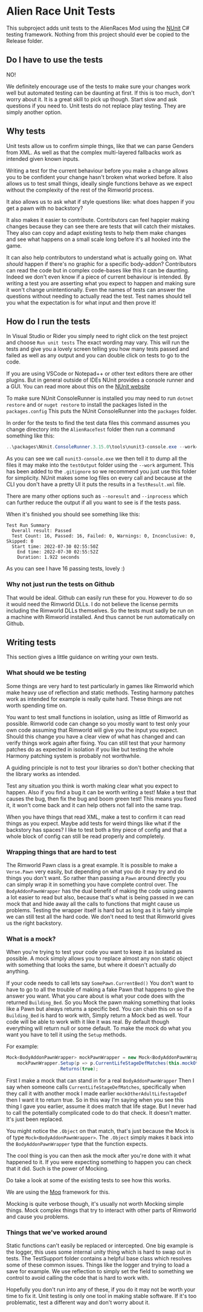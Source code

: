 # Alien Race Unit Tests

This subproject adds unit tests to the AlienRaces Mod using the [NUnit](https://docs.nunit.org/) C# testing framework.
Nothing from this project should ever be copied to the Release folder.

## Do I have to use the tests
NO!

We definitely encourage use of the tests to make sure your changes work well but automated testing can be daunting at first.
If this is too much, don't worry about it. It is a great skill to pick up though.
Start slow and ask questions if you need to. Unit tests do not replace play testing.
They are simply another option.

## Why tests
Unit tests allow us to confirm simple things, like that we can parse Genders from XML. As well as that the complex multi-layered fallbacks work as intended given known inputs.

Writing a test for the current behaviour before you make a change allows you to be confident your change hasn't broken what worked before.
It also allows us to test small things, ideally single functions behave as we expect without the complexity of the rest of the Rimworld process.

It also allows us to ask what if style questions like: what does happen if you get a pawn with no backstory?

It also makes it easier to contribute. Contributors can feel happier making changes because they can see there are tests that will catch their mistakes.
They also can copy and adapt existing tests to help them make changes and see what happens on a small scale long before it's all hooked into the game.

It can also help contributors to understand what is actually going on. What *should* happen if there's no graphic for a specific body-addon?
Contributors can read the code but in complex code-bases like this it can be daunting.
Indeed we don't even know if a piece of current behaviour is intended. By writing a test you are asserting what you expect to happen and making sure it won't change unintentionally.
Even the names of tests can answer the questions without needing to actually read the test. Test names should tell you what the expectation is for what input and then prove it!

## How do I run the tests
In Visual Studio or Rider you simply need to right click on the test project and choose `Run unit tests`
The exact wording may vary. This will run the tests and give you a lovely screen telling you how many tests passed and failed
as well as any output and you can double click on tests to go to the code.

If you are using VSCode or Notepad++ or other text editors there are other plugins.
But in general outside of IDEs NUnit provides a console runner and a GUI.
You can read more about this on the [NUnit website](https://docs.nunit.org/articles/nunit/running-tests/Index.html)

To make sure NUnit ConsoleRunner is installed you may need to run `dotnet restore` and or `nuget restore` to install the packages listed in the `packages.config`
This puts the NUnit ConsoleRunner into the `packages` folder.

In order for the tests to find the test data files this command assumes you change directory into the `AlienRaceTest` folder then run a command something like this:

```powershell
..\packages\NUnit.ConsoleRunner.3.15.0\tools\nunit3-console.exe --work=testOutput .\AlienRaceTest.csproj
```

As you can see we call `nunit3-console.exe` we then tell it to dump all the files it may make into the `testOutput` folder using the `--work` argument.
This has been added to the `.gitignore` so we recommend you just use this folder for simplicity.
NUnit makes some log files on every call and because at the CLI you don't have a pretty UI it puts the results in a `TestResult.xml` file.

There are many other options such as `--noresult` and `--inprocess` which can further reduce the output if all you want to see is if the tests pass.

When it's finished you should see something like this:
```text
Test Run Summary
  Overall result: Passed
  Test Count: 16, Passed: 16, Failed: 0, Warnings: 0, Inconclusive: 0, Skipped: 0
  Start time: 2022-07-30 02:55:50Z
    End time: 2022-07-30 02:55:52Z
    Duration: 1.922 seconds
```

As you can see I have 16 passing tests, lovely :)

### Why not just run the tests on Github
That would be ideal. Github can easily run these for you.
However to do so it would need the Rimworld DLLs.
I do not believe the license permits including the Rimworld DLLs themselves.
So the tests must sadly be run on a machine with Rimworld installed.
And thus cannot be run automatically on Github.

## Writing tests
This section gives a little guidance on writing your own tests.

### What should we be testing
Some things are very hard to test particularly in games like Rimworld which make heavy use of reflection and static methods.
Testing harmony patches work as intended for example is really quite hard. These things are not worth spending time on.

You want to test small functions in isolation, using as little of Rimworld as possible.
Rimworld code can change so you mostly want to test only your own code assuming that Rimworld will give you the input you expect.
Should this change you have a clear view of what has changed and can verify things work again after fixing.
You can still test that your harmony patches do as expected in isolation if you like but testing the whole Harmony patching system is probably not worthwhile.

A guiding principle is not to test your libraries so don't bother checking that the library works as intended.

Test any situation you think is worth making clear what you expect to happen.
Also if you find a bug it can be worth writing a test!
Make a test that causes the bug, then fix the bug and boom green test!
This means you fixed it, it won't come back and it can help others not fall into the same trap.

When you have things that read XML, make a test to confirm it can read things as you expect.
Maybe add tests for weird things like what if the backstory has spaces?
I like to test both a tiny piece of config and that a whole block of config can still be read properly and completely.

### Wrapping things that are hard to test
The Rimworld Pawn class is a great example.
It is possible to make a `Verse.Pawn` very easily, but depending on what you do it may try and do things you don't want.
So rather than passing a `Pawn` around directly you can simply wrap it in something you have complete control over.
The `BodyAddonPawnWrapper` has the dual benefit of making the code using pawns a lot easier to read but also,
because that's what is being passed in we can mock that and hide away all the calls to functions that might cause us problems.
Testing the wrapper itself is hard but as long as it is fairly simple we can still test all the hard code.
We don't need to test that Rimworld gives us the right backstory.

### What is a mock?
When you're trying to test your code you want to keep it as isolated as possible.
A mock simply allows you to replace almost any non static object with something that looks the same,
but where it doesn't actually _do_ anything.

If your code needs to call lets say `SomePawn.CurrentBed()`
You don't want to have to go to all the trouble of making a fake Pawn that happens to give the answer you want.
What you care about is what your code does with the returned `Building_Bed`.
So you Mock the pawn making something that looks like a Pawn but always returns a specific bed.
You can chain this on so if a `Building_Bed` is hard to work with,
Simply return a Mock bed as well. Your code will be able to work with it like it was real.
By default though everything will return null or some default.
To make the mock do what you want you have to tell it using the `Setup` methods.

For example:
```csharp
Mock<BodyAddonPawnWrapper> mockPawnWrapper = new Mock<BodyAddonPawnWrapper>();
    mockPawnWrapper.Setup(p => p.CurrentLifeStageDefMatches(this.mockOtherAdultLifestageDef.Object))
                   .Returns(true);
```
First I make a mock that can stand in for a real `BodyAddonPawnWrapper`
Then I say when someone calls `CurrentLifeStageDefMatches`,
specifically when they call it with another mock I made earlier `mockOtherAdultLifestageDef`
then I want it to return true. So in this way I'm saying when you see this thing I gave you earlier, assume it does match that life stage.
But I never had to call the potentially complicated code to do that check. It doesn't matter.
It's just been replaced.

You might notice the `.Object` on that match, that's just because the Mock is of type `Mock<BodyAddonPawnWrapper>`.
The `.Object` simply makes it back into the `BodyAddonPawnWrapper` type that the function expects.

The cool thing is you can then ask the mock after you're done with it what happened to it.
If you were expecting something to happen you can check that it did. Such is the power of Mocking.

Do take a look at some of the existing tests to see how this works.

We are using the [Moq](https://github.com/Moq/moq4/wiki/Quickstart) framework for this.

Mocking is quite verbose though, it's usually not worth Mocking simple things.
Mock complex things that try to interact with other parts of Rimworld and cause you problems.

### Things that we've worked around
Static functions can't easily be replaced or intercepted.
One big example is the logger, this uses some internal unity thing which is hard to swap out in tests.
The TestSupport folder contains a helpful base class which resolves some of these common issues.
Things like the logger and trying to load a save for example.
We use reflection to simply set the field to something we control to avoid calling the code that is hard to work with.

Hopefully you don't run into any of these, if you do it may not be worth your time to fix it.
Unit testing is only one tool in making stable software. If it's too problematic, test a different way and don't worry about it.
